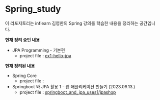 # Spring_study
이 리포지토리는 inflearn 김영한의 Spring 강의를 학습한 내용을 정리하는 공간입니다.

__현재 정리 중인 내용__
- JPA Programming - 기본편
  - project file : [ex1-hello-jpa](https://github.com/SpaceJ0392/Spring_study/tree/main/ex1-hello-jpa)

__현재 정리된 내용__
- Spring Core
  - project file : []()
- Springboot 와 JPA 활용 1 - 웹 애플리케이션 만들기 (2023.09.13.)  
  - project file : [springboot_and_jpa_uses1/jpashop](https://github.com/SpaceJ0392/Spring_study/tree/main/springboot_and_jpa_uses1/jpashop)
